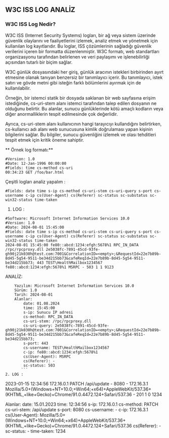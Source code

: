 ## W3C ISS LOG ANALİZ

### W3C ISS Log Nedir?

W3C ISS (Internet Security Systems) logları, bir ağ veya sistem üzerinde güvenlik olaylarını ve faaliyetlerini izlemek, analiz etmek ve yönetmek için kullanılan log kayıtlarıdır. Bu loglar, ISS çözümlerinin sağladığı güvenlik verilerini içeren bir formatta düzenlenmiştir. W3C formatı, web standartları organizasyonu tarafından belirlenen ve veri paylaşımı ve işlenebilirliği açısından tutarlı bir biçim sağlar.

W3C günlük dosyasındaki her giriş, günlük aracının istekleri birbirinden ayırt etmesine olanak tanıyan benzersiz bir tanımlayıcı içerir. Bu tanımlayıcı, istek satırı ve gövde metni gibi isteğin farklı bölümlerini ayırmak için de kullanılabilir.


Örneğin, bir istemci statik bir dosyada saklanan bir web sayfasına erişim istediğinde, cs-uri-stem alanı istemci tarafından talep edilen dosyanın ne olduğunu belirtir. Bu alanlar, sunucu günlüklerinde kötü amaçlı kodların veya diğer anormalliklerin tespit edilmesinde çok değerlidir.

Ayrıca, cs-uri-stem alanı kullanıcının hangi tarayıcıyı kullandığını belirtirken, cs-kullanıcı adı alanı web sunucusuna kimlik doğrulaması yapan kişinin bilgilerini sağlar. Bu bilgiler, sunucu güvenliğini izlemek ve olası tehditleri tespit etmek için kritik öneme sahiptir.

** Örnek log formatı:**

```
#Version: 1.0
#Date: 12-Jan-1996 00:00:00
#Fields: time cs-method cs-uri
00:34:23 GET /foo/bar.html
```

Çeşitli logları analiz yapalım : 
```
#Fields: date time s-ip cs-method cs-uri-stem cs-uri-query s-port cs-username c-ip cs(User-Agent) cs(Referer) sc-status sc-substatus sc-win32-status time-taken
```

1. LOG : 

```
#Software: Microsoft Internet Information Services 10.0
#Version: 1.0
#Date: 2024-08-01 15:45:00
#Fields: date time s-ip cs-method cs-uri-stem cs-uri-query s-port cs-username c-ip cs(User-Agent) cs(Referer) sc-status sc-substatus sc-win32-status time-taken
2024-08-01 15:45:00 fe80::abcd:1234:efgh:5678%1 RPC_IN_DATA /rpc/rpcproxy.dll 2e5038fc-7891-45cd-93fe-gh90j21k030h@test.com:7001&CorrelationID=<empty>;&RequestId=22e7b89b-8d45-5g54-9511-be34d215bb73&cafeReqId=22e7b89b-8d45-5g54-9511-be34d215bb73; 443 TEST\HealthMailbox1234567 fe80::abcd:1234:efgh:5678%1 MSRPC - 503 1 1 9123
```

ANALİZ: 

```
    Yazılım: Microsoft Internet Information Services 10.0
    Sürüm: 1.0
    Tarih: 2024-08-01
    Alanlar:
        date: 01.08.2024
        time: 15:45:00
        s-ip: Sunucu IP adresi
        cs-method: RPC_IN_DATA
        cs-uri-stem: /rpc/rpcproxy.dll
        cs-uri-query: 2e5038fc-7891-45cd-93fe-gh90j21k030h@test.com:7001&CorrelationID=<empty>;&RequestId=22e7b89b-8d45-5g54-9511-be34d215bb73&cafeReqId=22e7b89b-8d45-5g54-9511-be34d215bb73;
        s-port: 443
        cs-username: TEST\HealthMailbox1234567
        c-ip: fe80::abcd:1234:efgh:5678%1
        cs(User-Agent): MSRPC
        cs(Referer): -
        sc-status: 503
       ```
2. LOG : 
```
2023-01-15 12:34:56 172.16.0.1 PATCH /api/update - 8080 - 172.16.3.1 Mozilla/5.0+(Windows+NT+10.0;+Win64;+x64)+AppleWebKit/537.36+(KHTML,+like+Gecko)+Chrome/91.0.4472.124+Safari/537.36 - 201 1 0 1234

Alanlar:
        date: 15.01.2023
        time: 12:34:56
        s-ip: 172.16.0.1
        cs-method: PATCH
        cs-uri-stem: /api/update
        s-port: 8080
        cs-username: -
        c-ip: 172.16.3.1
        cs(User-Agent): Mozilla/5.0+(Windows+NT+10.0;+Win64;+x64)+AppleWebKit/537.36+(KHTML,+like+Gecko)+Chrome/91.0.4472.124+Safari/537.36
        cs(Referer): -
        sc-status: -
        time-taken: 1234

```